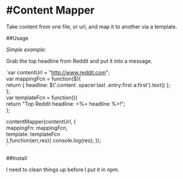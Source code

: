 #Content Mapper
===============

Take content from one file, or url, and map it to another via a template.

##Usage

*Simple example:*  

Grab the top headline from Reddit and put it into a message.

`var contentUrl = "http://www.reddit.com";  
var mappingFcn = function($){  
  return { headline: $('.content .spacer:last .entry:first a:first').text() };  
};  
var templateFcn = function(){  
  return "Top Reddit headline: <%= headline %>!";  
};  

contentMapper(contentUrl, {  
  mappingFn: mappingFcn,  
  template: templateFcn  
},function(err,res){ console.log(res); });  
`
  

##Install

I need to clean things up before I put it in npm.



